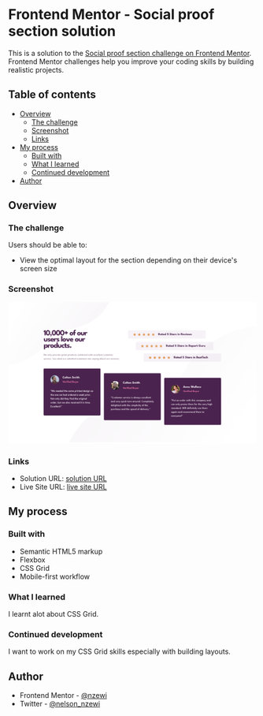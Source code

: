 # Frontend Mentor - Social proof section solution

This is a solution to the [Social proof section challenge on Frontend Mentor](https://www.frontendmentor.io/challenges/social-proof-section-6e0qTv_bA). Frontend Mentor challenges help you improve your coding skills by building realistic projects. 

## Table of contents

- [Overview](#overview)
  - [The challenge](#the-challenge)
  - [Screenshot](#screenshot)
  - [Links](#links)
- [My process](#my-process)
  - [Built with](#built-with)
  - [What I learned](#what-i-learned)
  - [Continued development](#continued-development)
- [Author](#author)



## Overview

### The challenge

Users should be able to:

- View the optimal layout for the section depending on their device's screen size

### Screenshot

![Screenshot](./images/screenshot.png)


### Links

- Solution URL: [solution URL](hhttps://github.com/nzewi/social-proof-section)
- Live Site URL: [live site URL](https://nzewi.github.io/social-proof-section)

## My process

### Built with

- Semantic HTML5 markup
- Flexbox
- CSS Grid
- Mobile-first workflow

### What I learned

I learnt alot about CSS Grid. 

### Continued development

I want to work on my CSS Grid skills especially with building layouts.

## Author

- Frontend Mentor - [@nzewi](https://www.frontendmentor.io/profile/nzewi)
- Twitter - [@nelson_nzewi](https://www.twitter.com/nelson_nzewi)

